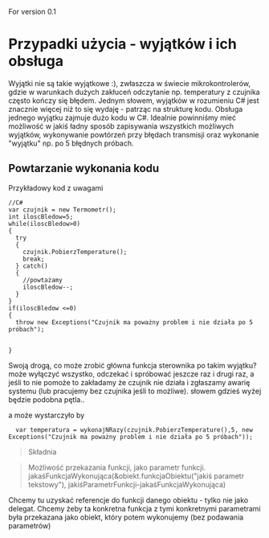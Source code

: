 For version 0.1

# Przypadki użycia - wyjątków i ich obsługa

Wyjątki nie są takie wyjątkowe :), zwłaszcza w świecie mikrokontrolerów, gdzie w warunkach dużych zakłuceń odczytanie np. temperatury z czujnika często kończy się błędem.
Jednym słowem, wyjątków w rozumieniu C# jest znacznie więcej niż to się wydaję - patrząc na strukturę kodu.
Obsługa jednego wyjątku zajmuje dużo kodu w C#.
Idealnie powinniśmy mieć możliwość w jakiś ładny sposób zapisywania wszystkich możliwych wyjątków, wykonywanie powtórzeń przy błędach transmisji
oraz wykonanie "wyjątku" np. po 5 błędnych próbach.

## Powtarzanie wykonania kodu
Przykładowy kod z uwagami

```
//C#
var czujnik = new Termometr();
int iloscBledow=5;
while(iloscBledow>0)
{
  try
  {
    czujnik.PobierzTemperature();
    break;
  } catch()
  {
    //powtażamy
    iloscBledow--;  
  }
}
if(iloscBledow <=0)
{
  throw new Exceptions("Czujnik ma poważny problem i nie działa po 5 próbach"); 
  
  
}

```

Swoją drogą, co może zrobić główna funkcja sterownika po takim wyjątku?
może wyłączyć wszystko, odczekać i spróbować jeszcze raz i drugi raz,
a jeśli to nie pomoże to zakładamy że czujnik nie działa i zgłaszamy awarię systemu (lub pracujemy bez czujnika jeśli to możliwe).
słowem gdzieś wyżej będzie podobna pętla..

a może wystarczyło by
```
  var temperatura = wykonajNRazy(czujnik.PobierzTemperature(),5, new Exceptions("Czujnik ma poważny problem i nie działa po 5 próbach")); 
```

> Składnia

> Możliwość przekazania funkcji, jako parametr funkcji.
> jakaśFunkcjaWykonująca(&obiekt.funkcjaObiektu("jakiś parametr tekstowy"), jakiśParametrFunkcji-jakaśFunkcjaWykonująca)

Chcemy tu uzyskać referencje do funkcji danego obiektu - tylko nie jako delegat. Chcemy żeby ta konkretna funkcja z tymi konkretnymi parametrami 
była przekazana jako obiekt, który potem wykonujemy (bez podawania parametrów)
